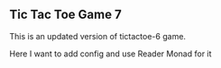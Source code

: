 ## Tic Tac Toe Game 7

This is an updated version of tictactoe-6 game. 

Here I want to add config and use Reader Monad for it